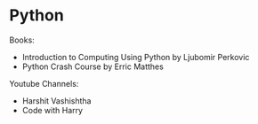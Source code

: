 # Python

Books:
* Introduction to Computing Using Python by Ljubomir Perkovic
* Python Crash Course by Erric Matthes

Youtube Channels:
* Harshit Vashishtha
* Code with Harry
